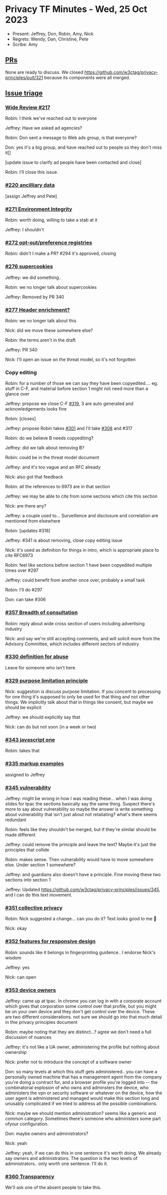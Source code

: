 # Privacy TF Minutes - Wed, 25 Oct 2023

* Present: Jeffrey, Don, Robin, Amy, Nick
* Regrets: Wendy, Dan, Christine, Pete
* Scribe: Amy

## [PRs](https://github.com/w3ctag/privacy-principles/pulls?q=is%3Aopen+is%3Apr+sort%3Acreated-asc)

None are ready to discuss. We closed https://github.com/w3ctag/privacy-principles/pull/321 because its components were all merged.

## [Issue triage](https://github.com/w3ctag/privacy-principles/issues?q=is%3Aopen+is%3Aissue+no%3Aassignee+-label%3Abackburner)

### [Wide Review #217](https://github.com/w3ctag/privacy-principles/issues/217)

Robin: I think we've reached out to everyone

Jeffrey: Have we asked ad agencies?

Robin: Don sent a message to Web ads group, is that everyone?

Don: yes it's a big group, and have reached out to people so they don't miss it[]

[update issue to clarify ad people have been contacted and close]

Robin: I'll close this issue.

### [#220 ancilliary data](https://github.com/w3ctag/privacy-principles/issues/220)

[assign Jeffrey and Pete]

### [#271 Environment Integrity](https://github.com/w3ctag/privacy-principles/issues/271)

Robin: worth doing, willing to take a stab at it

Jeffrey: I shouldn't

### [#272 opt-out/preference registries](https://github.com/w3ctag/privacy-principles/issues/272)

Robin: didn't I make a PR? #294 it's approved, closing

### [#276 supercookies](https://github.com/w3ctag/privacy-principles/issues/276)

Jeffrey: we did something..

Robin: we no longer talk about supercookies

Jeffrey: Removed by PR 340

### [#277 Header enrichment?](https://github.com/w3ctag/privacy-principles/issues/277)

Robin: we no longer talk about this

Nick: did we move these somewhere else?

Robin: the terms aren't in the draft

Jeffrey: PR 340

Nick: I'll open an issue on the threat model, so it's not forgotten

### Copy editing

Robin: for a number of those we can say they have been copyedited.... eg. stuff in C-F, and material before section 1 might not need more than a glance over

Jeffrey: propose we close C-F [#319](https://github.com/w3ctag/privacy-principles/issues/319), 3 are auto generated and acknowledgements looks fine

Robin: [closes]

Jeffrey: propose Robin takes [#301](https://github.com/w3ctag/privacy-principles/issues/301) and I'll take [#308](https://github.com/w3ctag/privacy-principles/issues/308) and #317

Robin: do we believe B needs copyediting?

Jeffrey: did we talk about removing B?

Robin: could be in the threat model document

Jeffrey: and it's too vague and an RFC already

Nick: also got that feedback

Robin: all the references to 6973 are in that section

Jeffrey: we may be able to cite from some sections which cite this section

Nick: are there any?

Jeffrey: a couple used to...  Surveillence and disclosure and correlation are mentioned from elsewhere

Robin: [updates #318]

Jeffrey: #341 is about removing, close copy editing issue

Nick: it's used as definition for things in intro, which is appropriate place to cite RFC6973

Robin: feel like sections before section 1 have been copyedited multiple times over #297

Jeffrey: could benefit from another once over, probably a small task

Robin: I'll do #297

Don: can take #306

### [#357 Breadth of consultation](https://github.com/w3ctag/privacy-principles/issues/357)

Robin: reply about wide cross section of users including advertising industry

Nick: and say we're still accepting comments, and will solicit more from the Advisory Committee, which includes different sectors of industry

### [#330 definition for abuse](https://github.com/w3ctag/privacy-principles/issues/330)

Leave for someone who isn't here

### [#329 purpose limitation principle](https://github.com/w3ctag/privacy-principles/issues/329)

Nick: suggestion is discuss purpose limitation. If you concent to processing for one thing it's supposed to only be used for that thing and not other things. We implicitly talk about that in things like consent, but maybe we should be explicit

Jeffrey: we should explicitly say that

Nick: can do but not soon (in a week or two)

### [#343 javascript one](https://github.com/w3ctag/privacy-principles/issues/343)

Robin: takes that

### [#335 markup examples](https://github.com/w3ctag/privacy-principles/issues/335)

assigned to Jeffrey

### [#345 vulnerability](https://github.com/w3ctag/privacy-principles/issues/345)

Jeffrey: might be wrong in how I was reading these... when I was doing slides for tpac the sections basically say the same thing. Suspect there's more to say about vulnerability so maybe the answer is write something about vulnerability that isn't just about not retaliating? what's there seems redundant

Robin: feels like they shouldn't be merged, but if they're similar should be made different

Jeffrey: could remove the principle and leave the text? Maybe it's just the principles that collide

Robin: makes sense. Then vulnerability would have to move somewhere else. Under section 1 somewhere?

Jeffrey: and guardians also doesn't have a principle. Fine moving these two sections into section 1

Jeffrey: Updated https://github.com/w3ctag/privacy-principles/issues/345, and I can do this text movement.

### [#351 collective privacy](https://github.com/w3ctag/privacy-principles/issues/351)

Robin: Nick suggested a change... can you do it? Text looks good to me :rocket:

Nick: okay

### [#352 features for responsive design](https://github.com/w3ctag/privacy-principles/issues/352)

Robin: sounds like it belongs in fingerprinting guidence.. I endorse Nick's wisdom

Jeffrey: yes

Nick: can open

### [#353 device owners](https://github.com/w3ctag/privacy-principles/issues/353)

Jeffrey: came up at tpac. In chrome you can log in with a corporate account which gives that corporation some control over that profile, but you might be on your own device and they don't get control over the device. These are two different considerations. not sure we should go into that much detail in thie privacy principles document

Robin: maybe noting that they are distinct...? agree we don't need a full discussion of nuances

Jeffrey: it's not like a UA owner, administering the profile but nothing about ownership

Nick: prefer not to introduce the concept of a software owner

Don: so many levels at which this stuff gets administered.. you can have a personally owned machine that has a management agent from the company you're doing a contract for, and a browser profile you're logged into -- the combinatorial explosion of who owns and adminsters the device, who administers the vpn or security software or whatever on the device, how the user agent is administered and managed would make this section long and unusably complicated if we tried to address all the possible combinations.

Nick: maybe we should mention administration? seems like a generic and common category. Sometimes there's someone who administers some part ofyour configuration.

Don: maybe owners and administrators?

Nick: yeah

Jeffrey: yeah, if we can do this in one sentence it's worth doing. We already say owners and administrators. The question is the two levels of administrators.. only worth one sentence. I'll do it.

### [#360 Transparency](https://github.com/w3ctag/privacy-principles/issues/360)

We'll ask one of the absent people to take this.
